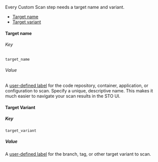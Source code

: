 Every Custom Scan step needs a target name and variant.

<!-- TOC start (generated with https://github.com/derlin/bitdowntoc) -->

- [Target name](#target-name)
- [Target variant](#target-variant)

<!-- TOC end -->

#### Target name

###### Key
```
target_name
```
###### Value
A [user-defined label](/docs/security-testing-orchestration/get-started/key-concepts/targets-and-baselines) for the code repository, container, application, or configuration to scan. Specify a unique, descriptive name. This makes it much easier to navigate your scan results in the STO UI.


#### Target Variant

##### Key
```
target_variant
```

##### Value
A [user-defined label](/docs/security-testing-orchestration/get-started/key-concepts/targets-and-baselines)  for the branch, tag, or other target variant to scan.
